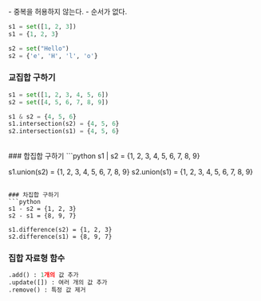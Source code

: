 <br>
- 중복을 허용하지 않는다.
- 순서가 없다.

```python
s1 = set([1, 2, 3])
s1 = {1, 2, 3}

s2 = set("Hello")
s2 = {'e', 'H', 'l', 'o'}
```

### 교집합 구하기
```python
s1 = set([1, 2, 3, 4, 5, 6])
s2 = set([4, 5, 6, 7, 8, 9])

s1 & s2 = {4, 5, 6}
s1.intersection(s2) = {4, 5, 6}
s2.intersection(s1) = {4, 5, 6}
```
<br>
### 합집합 구하기
```python
s1 | s2 = {1, 2, 3, 4, 5, 6, 7, 8, 9}

s1.union(s2) = {1, 2, 3, 4, 5, 6, 7, 8, 9}
s2.union(s1) = {1, 2, 3, 4, 5, 6, 7, 8, 9}
```

### 차집합 구하기
```python
s1 - s2 = {1, 2, 3}
s2 - s1 = {8, 9, 7}

s1.difference(s2) = {1, 2, 3}
s2.difference(s1) = {8, 9, 7}
```


### 집합 자료형 함수
```python
.add() : 1개의 값 추가
.update([]) : 여러 개의 값 추가
.remove() : 특정 값 제거
```


